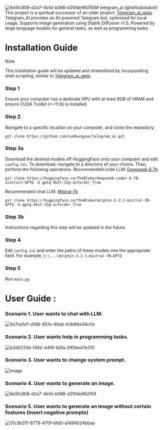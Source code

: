 ![6e5fc858-d2a7-4b1d-b088-d25fde962f58](https://github.com/sumhungyee/telegram_ai/assets/113227987/82b4c45e-239d-483f-9ba8-488677361096)# telegram_ai (@isthisbotabot)
This project is a spiritual successor of an older project: [Telegram_ai_gptq](https://github.com/sumhungyee/telegram_ai_gptq).
Telegram_AI provides an AI-powered Telegram bot, optimised for local usage. Supports Image generation using Stable Diffusion v1.5.
Powered by large language models for general tasks, as well as programming tasks.

# Installation Guide
> [!NOTE]  
> This installation guide will be updated and streamlined by incorporating shell scripting, similar to [Telegram_ai_gptq](https://github.com/sumhungyee/telegram_ai_gptq).
### Step 1
Ensure your computer has a dedicate GPU with at least 8GB of VRAM and ensure CUDA Toolkit (>=11.8) is installed.

### Step 2
Navigate to a specific location on your computer, and clone the repository.
  ```
  git clone https://github.com/sumhungyee/telegram_ai.git
  ```
### Step 3a
Download the desired models off HuggingFace onto your computer and edit `config.ini`.
  To download, navigate to a directory of your choice. Then, perform the following operations.
  Recommended code LLM: [Deepseek-6.7b](https://arxiv.org/pdf/2401.14196.pdf)
  ```
  git clone https://huggingface.co/TheBloke/deepseek-coder-6.7B-instruct-GPTQ -b gptq-4bit-32g-actorder_True
  ```
  Recommended chat LLM: [Mistral-7b](https://arxiv.org/abs/2310.06825)
  ```
  git clone https://huggingface.co/TheBloke/dolphin-2.2.1-mistral-7B-GPTQ -b gptq-4bit-32g-actorder_True
  ```
### Step 3b  
Instructions regarding this step will be updated in the future.
  
### Step 4
Edit `config.ini` and enter the paths of these models into the appropriate field. For example, `C:\...\dolphin-2.2.1-mistral-7B-GPTQ`
### Step 5
Run `main.py`.

# User Guide :
### Scenario 1. User wants to chat with LLM.
![0e7cb1d1-d198-457e-80ab-fc9df4a38c0d](https://github.com/sumhungyee/telegram_ai/assets/113227987/d22938da-13f0-4ddb-87fb-7421afd341c1)
### Scenario 2. User wants help in programming tasks.
![b3d0233b-f562-44f6-82fa-2ff5be47e310](https://github.com/sumhungyee/telegram_ai/assets/113227987/553cdcb5-3cf4-46e9-b27c-b7bc2e49c46e)
### Scenario 3. User wants to change system prompt.
![image](https://github.com/sumhungyee/telegram_ai/assets/113227987/d2b34f6a-fec7-4570-aef6-6aa3c3819394)
### Scenario 4. User wants to generate an image.
![6e5fc858-d2a7-4b1d-b088-d25fde962f58](https://github.com/sumhungyee/telegram_ai/assets/113227987/4d25aefe-113b-4e87-8046-a7e5a4465e1e)
### Scenario 5. User wants to generate an image without certain features (insert negative prompts)
![01c3b311-6779-470f-bfd0-a1494024bbaa](https://github.com/sumhungyee/telegram_ai/assets/113227987/1481d350-c7d2-4f60-bc14-026a004a7f69)




